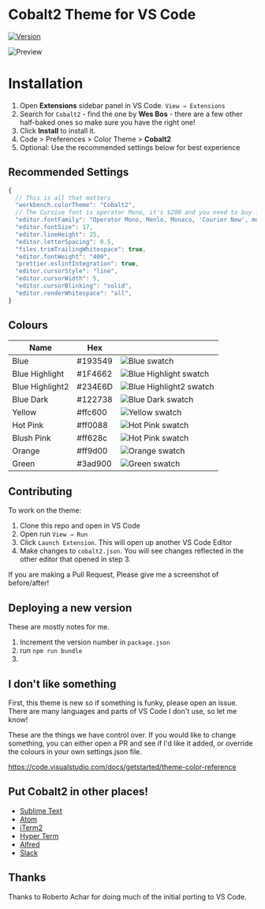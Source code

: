 # Cobalt2 Theme for VS Code

[![Version](https://vsmarketplacebadge.apphb.com/version/wesbos.theme-cobalt2.svg)](https://marketplace.visualstudio.com/items?itemName=wesbos.theme-cobalt2)

![Preview](https://raw.githubusercontent.com/wesbos/cobalt2-vscode/cobalt2-updates/images/ss.png)


# Installation

1. Open **Extensions** sidebar panel in VS Code. `View → Extensions`
2. Search for `Cobalt2` - find the one by **Wes Bos** - there are a few other half-baked ones so make sure you have the right one!
3. Click **Install** to install it.
4. Code > Preferences > Color Theme > **Cobalt2**
5. Optional: Use the recommended settings below for best experience

## Recommended Settings

```js
{
  // This is all that matters
  "workbench.colorTheme": "Cobalt2",
  // The Cursive font is operator Mono, it's $200 and you need to buy it to get the cursive. Dank Mono or Victor Mono are good alternatives 
  "editor.fontFamily": "Operator Mono, Menlo, Monaco, 'Courier New', monospace",
  "editor.fontSize": 17,
  "editor.lineHeight": 25,
  "editor.letterSpacing": 0.5,
  "files.trimTrailingWhitespace": true,
  "editor.fontWeight": "400",
  "prettier.eslintIntegration": true,
  "editor.cursorStyle": "line",
  "editor.cursorWidth": 5,
  "editor.cursorBlinking": "solid",
  "editor.renderWhitespace": "all",
}
```
## Colours

| Name             | Hex     |   |
|------------------|---------|---|
| Blue             | #193549 |<img alt="Blue swatch" src="https://placehold.jp/24/193549/fff/20x20.png?text=%20">|
| Blue Highlight   | #1F4662 |<img alt="Blue Highlight swatch" src="https://placehold.jp/24/1F4662/fff/20x20.png?text=%20">|
| Blue Highlight2  | #234E6D |<img alt="Blue Highlight2 swatch" src="https://placehold.jp/24/234E6D/fff/20x20.png?text=%20">|
| Blue Dark        | #122738 |<img alt="Blue Dark swatch" src="https://placehold.jp/24/122738/fff/20x20.png?text=%20">|
| Yellow           | #ffc600 |<img alt="Yellow swatch" src="https://placehold.jp/24/ffc600/fff/20x20.png?text=%20">| 
| Hot Pink         | #ff0088 |<img alt="Hot Pink swatch" src="https://placehold.jp/24/ff0088/fff/20x20.png?text=%20">| 
| Blush Pink       | #ff628c |<img alt="Hot Pink swatch" src="https://placehold.jp/24/ff628c/fff/20x20.png?text=%20">|
| Orange           | #ff9d00 |<img alt="Orange swatch" src="https://placehold.jp/24/ff9d00/fff/20x20.png?text=%20">|
| Green            | #3ad900 |<img alt="Green swatch" src="https://placehold.jp/24/3ad900/fff/20x20.png?text=%20">|

## Contributing

To work on the theme:

1. Clone this repo and open in VS Code
2. Open run `View → Run`
3. Click `Launch Extension`. This will open up another VS Code Editor
4. Make changes to `cobalt2.json`. You will see changes reflected in the other editor that opened in step 3.

If you are making a Pull Request, Please give me a screenshot of before/after!

## Deploying a new version

These are mostly notes for me.

1. Increment the version number in `package.json`
1. run `npm run bundle`
1.

## I don't like something

First, this theme is new so if something is funky, please open an issue. There are many languages and parts of VS Code I don't use, so let me know!

These are the things we have control over. If you would like to change something, you can either open a PR and see if I'd like it added, or override the colours in your own settings.json file.

https://code.visualstudio.com/docs/getstarted/theme-color-reference

## Put Cobalt2 in other places!

* [Sublime Text](https://github.com/wesbos/cobalt2)
* [Atom](https://github.com/wesbos/Cobalt2-atom)
* [iTerm2](https://github.com/wesbos/Cobalt2-iterm)
* [Hyper Term](https://github.com/wesbos/hyperterm-cobalt2-theme)
* [Alfred](https://github.com/wesbos/Cobalt2-Alfred-Theme)
* [Slack](https://github.com/wesbos/Cobalt2-Slack)

## Thanks

Thanks to Roberto Achar for doing much of the initial porting to VS Code.
